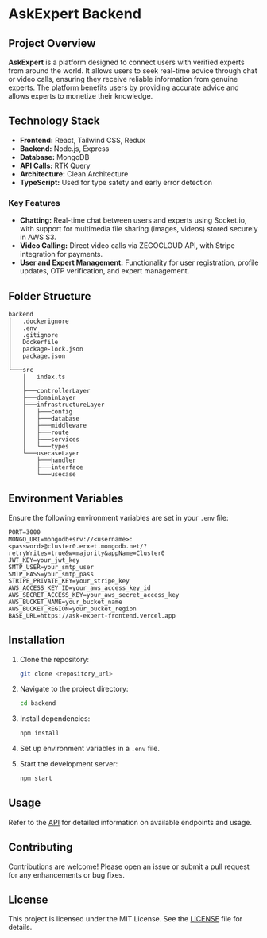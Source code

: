 # AskExpert Backend

## Project Overview

**AskExpert** is a platform designed to connect users with verified experts from around the world. It allows users to seek real-time advice through chat or video calls, ensuring they receive reliable information from genuine experts. The platform benefits users by providing accurate advice and allows experts to monetize their knowledge.

## Technology Stack

- **Frontend:** React, Tailwind CSS, Redux
- **Backend:** Node.js, Express
- **Database:** MongoDB
- **API Calls:** RTK Query
- **Architecture:** Clean Architecture
- **TypeScript:** Used for type safety and early error detection

### Key Features

- **Chatting:** Real-time chat between users and experts using Socket.io, with support for multimedia file sharing (images, videos) stored securely in AWS S3.
- **Video Calling:** Direct video calls via ZEGOCLOUD API, with Stripe integration for payments.
- **User and Expert Management:** Functionality for user registration, profile updates, OTP verification, and expert management.

## Folder Structure

```
backend
│   .dockerignore
│   .env
│   .gitignore
│   Dockerfile
│   package-lock.json
│   package.json
│
└───src
    │   index.ts
    │
    ├───controllerLayer
    ├───domainLayer
    ├───infrastructureLayer
    │   ├───config
    │   ├───database
    │   ├───middleware
    │   ├───route
    │   ├───services
    │   └───types
    └───usecaseLayer
        ├───handler
        ├───interface
        └───usecase
```

## Environment Variables

Ensure the following environment variables are set in your `.env` file:

```
PORT=3000
MONGO_URI=mongodb+srv://<username>:<password>@cluster0.erxet.mongodb.net/?retryWrites=true&w=majority&appName=Cluster0
JWT_KEY=your_jwt_key
SMTP_USER=your_smtp_user
SMTP_PASS=your_smtp_pass
STRIPE_PRIVATE_KEY=your_stripe_key
AWS_ACCESS_KEY_ID=your_aws_access_key_id
AWS_SECRET_ACCESS_KEY=your_aws_secret_access_key
AWS_BUCKET_NAME=your_bucket_name
AWS_BUCKET_REGION=your_bucket_region
BASE_URL=https://ask-expert-frontend.vercel.app
```

## Installation

1. Clone the repository:

   ```bash
   git clone <repository_url>
   ```

2. Navigate to the project directory:

   ```bash
   cd backend
   ```

3. Install dependencies:

   ```bash
   npm install
   ```

4. Set up environment variables in a `.env` file.

5. Start the development server:

   ```bash
   npm start
   ```

## Usage

Refer to the [API](./[api-docs]()) for detailed information on available endpoints and usage.

## Contributing

Contributions are welcome! Please open an issue or submit a pull request for any enhancements or bug fixes.

## License

This project is licensed under the MIT License. See the [LICENSE](./LICENSE) file for details.
